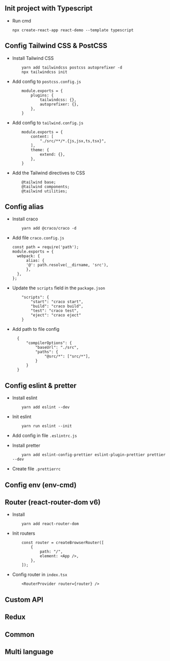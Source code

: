 ## Init project with Typescript

- Run cmd
  ```
  npx create-react-app react-demo --template typescript
  ```

## Config Tailwind CSS & PostCSS

- Install Tailwind CSS

  ```
      yarn add tailwindcss postcss autoprefixer -d
      npx tailwindcss init
  ```

- Add config to `postcss.config.js`

  ```
      module.exports = {
          plugins: {
              tailwindcss: {},
              autoprefixer: {},
          },
      }
  ```

- Add config to `tailwind.config.js`

  ```
      module.exports = {
          content: [
              "./src/**/*.{js,jsx,ts,tsx}",
          ],
          theme: {
              extend: {},
          },
      }
  ```

- Add the Tailwind directives to CSS
  ```
      @tailwind base;
      @tailwind components;
      @tailwind utilities;
  ```

## Config alias

- Install craco

  ```
      yarn add @craco/craco -d
  ```

- Add file `craco.config.js`

  ```
  const path = require('path');
  module.exports = {
    webpack: {
        alias: {
        '@': path.resolve(__dirname, 'src'),
        },
    },
  };
  ```

- Update the `scripts` field in the `package.json`

  ```
      "scripts": {
          "start": "craco start",
          "build": "craco build",
          "test": "craco test",
          "eject": "craco eject"
      }
  ```

- Add path to file config
  ```
    {
        "compilerOptions": {
            "baseUrl": "./src",
            "paths": {
                "@src/*": ["src/*"],
            }
        }
    }
  ```

## Config eslint & pretter

- Install eslint

  ```
      yarn add eslint --dev
  ```

- Init eslint

  ```
      yarn run eslint --init
  ```

- Add config in file `.eslintrc.js`

- Install pretter
  ```
      yarn add eslint-config-prettier eslint-plugin-prettier prettier --dev
  ```
- Create file `.prettierrc`

## Config env (env-cmd)

## Router (react-router-dom v6)

- Install

  ```
      yarn add react-router-dom
  ```

- Init routers

  ```
      const router = createBrowserRouter([
          {
              path: "/",
              element: <App />,
          },
      ]);
  ```

- Config router in `index.tsx`

  ```
      <RouterProvider router={router} />
  ```

## Custom API

## Redux

## Common

## Multi language
